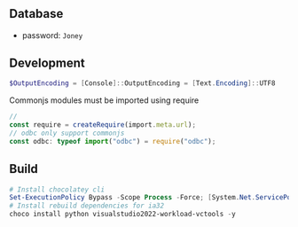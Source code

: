 # 

## Database

- password: `Joney`

## Development

```powershell
$OutputEncoding = [Console]::OutputEncoding = [Text.Encoding]::UTF8
```

Commonjs modules must be imported using require

```ts
//
const require = createRequire(import.meta.url);
// odbc only support commonjs
const odbc: typeof import("odbc") = require("odbc");
```

## Build

```powershell
# Install chocolatey cli
Set-ExecutionPolicy Bypass -Scope Process -Force; [System.Net.ServicePointManager]::SecurityProtocol = [System.Net.ServicePointManager]::SecurityProtocol -bor 3072; iex ((New-Object System.Net.WebClient).DownloadString('https://community.chocolatey.org/install.ps1'))
# Install rebuild dependencies for ia32
choco install python visualstudio2022-workload-vctools -y
```
